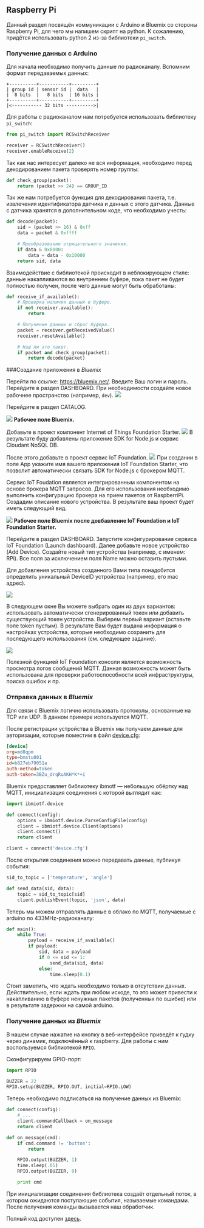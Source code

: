 ## Raspberry Pi <a name="29"></a>
Данный раздел посвящён коммуникации с Arduino и Bluemix со стороны Raspberry Pi, для чего мы напишем скрипт на python. К сожалению, придётся использовать python 2 из-за библиотеки `pi_switch`.


### Получение данных с Arduino <a name="30"></a>
Для начала необходимо получить данные по радиоканалу. Вспомним формат передаваемых данных:
```
+----------+-----------+---------+
| group id | sensor id |  data   |
|  8 bits  |   8 bits  | 16 bits |
+----------+-----------+---------+
|<----------- 32 bits ---------->|
```

Для работы с радиоканалом нам потребуется использовать библиотеку `pi_switch`:
```python
from pi_switch import RCSwitchReceiver

receiver = RCSwitchReceiver()
receiver.enableReceive(2)
  ```

Так как нас интересует далеко не вся информация, необходимо перед декодированием пакета проверять номер группы:
```python
def check_group(packet):
    return (packet >> 24) == GROUP_ID
```

Так же нам потребуется функция для декодирования пакета, т.е. извлечения идентификатора датчика и данных с этого датчика. Данные с датчика хранятся в дополнительном коде, что необходимо учесть:
```python
def decode(packet):
    sid = (packet >> 16) & 0xff
    data = packet & 0xffff

    # Преобразование отрицательного значения.
    if data & 0x8000:
        data = data - 0x10000
    return sid, data
```

Взаимодействие с библиотекой происходит в неблокирующем стиле: данные накапливаются во внутреннем буфере, пока пакет не будет полностью получен, после чего данные могут быть обработаны:
```python
def receive_if_available():
    # Проверка наличия данных в буфере.
    if not receiver.available():
        return

    # Получение данных и сброс буфера.
    packet = receiver.getReceivedValue()
    receiver.resetAvailable()

    # Наш ли это пакет.
    if packet and check_group(packet):
        return decode(packet)
```


###Создание приложения в *Bluemix* <a name="31"></a>

Перейти по ссылке: https://bluemix.net/. Введите Ваш логин и пароль. Перейдите в раздел DASHBOARD. При необходимости создайте новое рабочнее пространство (например, `dev`).
![](assets/bluemix03.png)

Перейдите в раздел CATALOG.

![](assets/bluemix01.png)
**Рабочее поле Bluemix.**

Добавьте в проект компонент Internet of Things Foundation Starter. ![](assets/bluemix02.png)
В результате буду добавлены приложение SDK for Node.js  и сервис Cloudant NoSQL DB.


После этого добавьте в проект сервис IoT Foundation. ![](assets/bluemix04.png)
При создании в поле App укажите имя вашего приложения IoT Foundation Starter, что позволит автоматически связать SDK for Node.js с брокером MQTT.


Сервис IoT Foudation является интегрированным компонентом на основе брокера MQTT запросов. 
Для его использования необходимо выполнить конфигурацию брокера на прием пакетов от RaspberriPi.
Создадим описание нового устройства. В результате ваш проект будет иметь следующий вид.

![](assets/bluemix05.png)
**Рабочее поле Bluemix после довбавление IoT Foundation и IoT Foundation Starter.**

Перейдите в раздел DASHBOARD. Запустите конфигурирование сервиса IoT Foundation (Launch dashboard).
Далее добавьте новое устройство (Add Device). 
Создайте новый тип устройства (например, с именем: RPi). Все поля за исключением поля Name можно оставить пустыми.

Для добавления устройства созданного Вами типа понадобится определить уникальный DeviceID устройства (например, его mac адрес).

![](assets/bluemix06.png)

В следующем окне Вы можете выбрать один из двух вариантов: использовать автоматически сгенерированный токен или добавить существующий токен устройства. Выберем первый вариант (оставьте поле token пустым). В результате Вам будет выдана информация о настройках устройства, которые необходимо сохранить для последующего использования (см. следующее задание).

![](assets/bluemix07.png)


Полезной функцией IoT Foundation консоли является возможность просмотра логов сообщений MQTT. Данная возможность может быть использована для проверки работоспособности всей инфраструктуры, поиска ошибок и пр. 


### Отправка данных в *Bluemix* <a name="32"></a>
Для связи с Bluemix логично использовать протоколы, основанные на TCP или UDP. В данном примере используется MQTT.

После регистрации устройства в Bluemix мы получаем данные для авторизации, которые поместим в файл [device.cfg](src/device.cfg):
```ini
[device]
org=md8qpm
type=bmstu001
id=b827eb79051a
auth-method=token
auth-token=3BZu_drqRuAKH*K*+i
```

Bluemix предоставляет библиотеку ibmotf — небольшую обёртку над MQTT, инициализация соединения с которой выглядит как:
```python
import ibmiotf.device

def connect(config):
    options = ibmiotf.device.ParseConfigFile(config)
    client = ibmiotf.device.Client(options)
    client.connect()
    return client

client = connect('device.cfg')
```

После открытия соединения можно передавать данные, публикуя события:
```python
sid_to_topic = ['temperature', 'angle']

def send_data(sid, data):
    topic = sid_to_topic[sid]
    client.publishEvent(topic, 'json', data)
```

Теперь мы можем отправлять данные в облако по MQTT, получаемые с arduino по 433MHz-радиоканалу:
```python
def main():
    while True:
        payload = receive_if_available()
        if payload:
            sid, data = payload
            if 0 <= sid <= 1:
                send_data(sid, data)
            else:
                time.sleep(0.1)
```

Стоит заметить, что ждать необходимо только в отсутствии данных. Действительно, если ждать при любом исходе, то это может привести к накапливанию в буфере ненужных пакетов (полученных по ошибке) или в результате задержки на самой arduino.

### Получение данных из *Bluemix* <a name="33"></a>

В нашем случае нажатие на кнопку в веб-интерфейсе приведёт к гудку через динамик, подключённый к raspberry. Для работы с ним воспользуемся библиотекой `RPIO`.

Сконфигурируем GPIO-порт:
```python
import RPIO

BUZZER = 22
RPIO.setup(BUZZER, RPIO.OUT, initial=RPIO.LOW)
```

Теперь необходимо подписаться на получение данных из Bluemix:
```python
def connect(config):
    # ...
    client.commandCallback = on_message
    return client

def on_message(cmd):
    if cmd.command != 'button':
        return

    RPIO.output(BUZZER, 1)
    time.sleep(.05)
    RPIO.output(BUZZER, 0)

    print cmd
```

При инициализации соединения библиотека создаёт отдельный поток, в котором ожидаются поступающие события, называемые командами. После получения команды вызывается наш обработчик.

Полный код доступен [здесь](src/raspberry.py).
